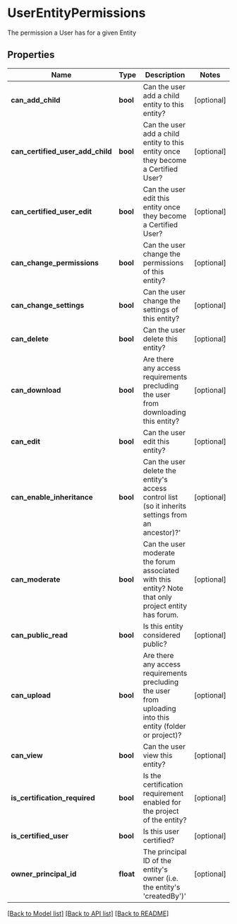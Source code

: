 # UserEntityPermissions

The permission a User has for a given Entity
## Properties
Name | Type | Description | Notes
------------ | ------------- | ------------- | -------------
**can_add_child** | **bool** | Can the user add a child entity to this entity? | [optional] 
**can_certified_user_add_child** | **bool** | Can the user add a child entity to this entity once they become a Certified User? | [optional] 
**can_certified_user_edit** | **bool** | Can the user edit this entity once they become a Certified User? | [optional] 
**can_change_permissions** | **bool** | Can the user change the permissions of this entity? | [optional] 
**can_change_settings** | **bool** | Can the user change the settings of this entity? | [optional] 
**can_delete** | **bool** | Can the user delete this entity? | [optional] 
**can_download** | **bool** | Are there any access requirements precluding the user from downloading this entity? | [optional] 
**can_edit** | **bool** | Can the user edit this entity? | [optional] 
**can_enable_inheritance** | **bool** | Can the user delete the entity&#39;s access control list (so it inherits settings from an ancestor)?&#39;  | [optional] 
**can_moderate** | **bool** | Can the user moderate the forum associated with this entity? Note that only project entity has forum. | [optional] 
**can_public_read** | **bool** | Is this entity considered public? | [optional] 
**can_upload** | **bool** | Are there any access requirements precluding the user from uploading into this entity (folder or project)? | [optional] 
**can_view** | **bool** | Can the user view this entity? | [optional] 
**is_certification_required** | **bool** | Is the certification requirement enabled for the project of the entity? | [optional] 
**is_certified_user** | **bool** | Is this user certified? | [optional] 
**owner_principal_id** | **float** | The principal ID of the entity&#39;s owner (i.e. the entity&#39;s &#39;createdBy&#39;)&#39;  | [optional] 

[[Back to Model list]](../README.md#documentation-for-models) [[Back to API list]](../README.md#documentation-for-api-endpoints) [[Back to README]](../README.md)


